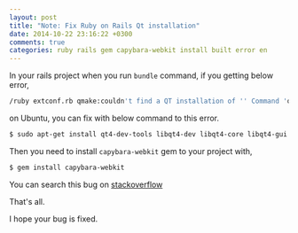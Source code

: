 ```yaml
---
layout: post
title: "Note: Fix Ruby on Rails Qt installation"
date: 2014-10-22 23:16:22 +0300
comments: true
categories: ruby rails gem capybara-webkit install built error en
---
```


In your rails project when you run `bundle` command, if you getting below error, 

```bash
/ruby extconf.rb qmake:couldn't find a QT installation of '' Command 'qmake_spec linux-gtt' failed
```

on Ubuntu, you can fix with below command to this error.

```bash
$ sudo apt-get install qt4-dev-tools libqt4-dev libqt4-core libqt4-gui
```
 
 Then you need to install `capybara-webkit` gem to your project with,
 
```bash
$ gem install capybara-webkit
```

You can search this bug on [stackoverflow](http://stackoverflow.com/questions/11354656/error-error-error-installing-capybara-webkit)

That's all.

I hope your bug is fixed.


